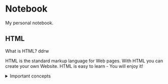# Notebook
My personal notebook.

## HTML

What is HTML?
	ddrw

HTML is the standard markup language for Web pages. With HTML you can create your own Website. HTML is easy to learn - You will enjoy it!
  
<details>
   <summary>Important concepts</summary>
  
</details>

